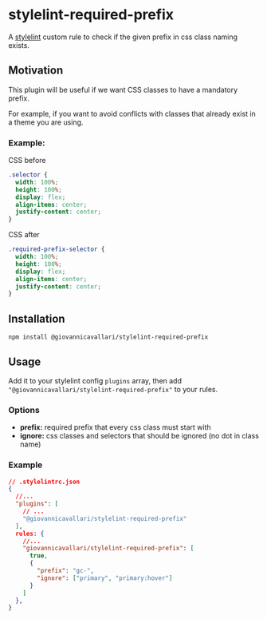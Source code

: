 # stylelint-required-prefix

A [stylelint](https://stylelint.io/) custom rule to check if the given prefix in css class naming exists.

## Motivation

This plugin will be useful if we want CSS classes to have a mandatory prefix.

For example, if you want to avoid conflicts with classes that already exist in a theme you are using.

### Example:

CSS before

```css
.selector {
  width: 100%;
  height: 100%;
  display: flex;
  align-items: center;
  justify-content: center;
}
```

CSS after

```css
.required-prefix-selector {
  width: 100%;
  height: 100%;
  display: flex;
  align-items: center;
  justify-content: center;
}
```

## Installation

```
npm install @giovannicavallari/stylelint-required-prefix
```

## Usage

Add it to your stylelint config `plugins` array, then add `"@giovannicavallari/stylelint-required-prefix"` to your rules.

### Options

- **prefix:** required prefix that every css class must start with
- **ignore:** css classes and selectors that should be ignored
(no dot in class name)

### Example

```json
// .stylelintrc.json
{
  //...
  "plugins": [
    // ...
    "@giovannicavallari/stylelint-required-prefix"
  ],
  rules: {
    //...
    "giovannicavallari/stylelint-required-prefix": [
      true,
      {
        "prefix": "gc-",
        "ignore": ["primary", "primary:hover"]
      }
    ]
  },
}
```
